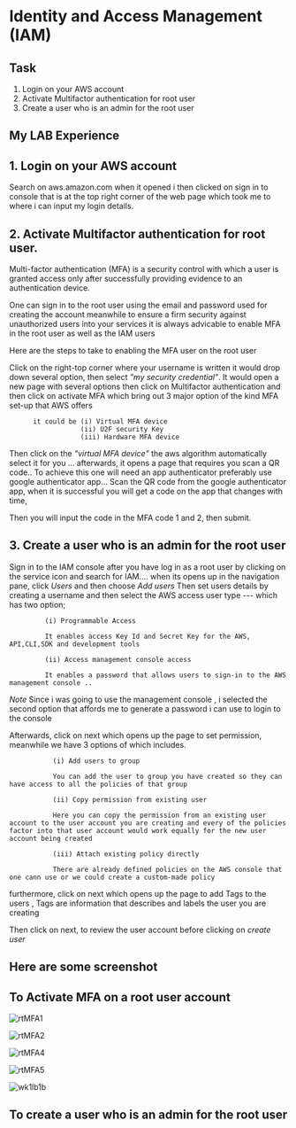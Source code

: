 # Identity and Access Management (IAM)

## Task

1. Login on your AWS account
2. Activate Multifactor authentication for root user
3. Create a user who is an admin for the root user







## My LAB Experience 



## 1. Login on your AWS account


Search on aws.amazon.com when it opened i then clicked on sign in to console that is at the top right corner of the web page which took me to where i can input my login details.



## 2. Activate Multifactor authentication for root user.


Multi-factor authentication (MFA) is a security control with which a user is granted access only after successfully providing evidence to an authentication device.

One can sign in to the root user using the email and password used for creating the account meanwhile to ensure a firm security against unauthorized users into your services it is always advicable to enable MFA in the root user as well as the IAM users

Here are the steps to take to enabling the MFA user on the root user 

Click on the right-top corner where your username is written it would drop down several option, then select *"my security credential"*. It would open a new page with several options then click on Multifactor authentication and then click on activate MFA which bring out 3 major option of the kind MFA set-up that AWS offers

          it could be (i) Virtual MFA device
                      (ii) U2F security Key 
                      (iii) Hardware MFA device
                  
Then click on the *"virtual MFA device"* the aws algorithm automatically select it for you ... afterwards, it opens a page that requires you scan a QR code.. To achieve this one will need an app authenticator preferably use google authenticator app... Scan the QR code from the google authenticator app, when it is successful you will get a code on the app that changes with time,

 Then you will input the code in the MFA code 1 and 2, then submit.
 
 
  
 ## 3. Create a user who is an admin for the root user
  
  
  Sign in to the IAM console after you have log in as a root user by clicking on the service icon and search for IAM.... when its opens up in the navigation pane, click *Users* and then choose *Add users*
  Then set users details by creating a username and then select the AWS access user type --- which has two option;
  
             (i) Programmable Access
             
             It enables access Key Id and Secret Key for the AWS, API,CLI,SDK and development tools
             
             (ii) Access management console access
             
             It enables a password that allows users to sign-in to the AWS management console .. 
             
 *Note* Since i was going to use the management console , i selected the second option that affords me to generate a password i can use to login to the console 
 
 Afterwards, click on next which opens up the page to set permission, meanwhile we have 3 options of which includes.
          
               (i) Add users to group
               
               You can add the user to group you have created so they can have access to all the policies of that group 
               
               (ii) Copy permission from existing user 
               
               Here you can copy the permission from an existing user account to the user account you are creating and every of the policies factor into that user account would work equally for the new user account being created 
               
               (iii) Attach existing policy directly 
               
               There are already defined policies on the AWS console that one cann use or we could create a custom-made policy 
               
 furthermore, click on next which opens up the page to add Tags to the users , Tags are information that describes and labels the user you are creating 
 
 Then click on next, to review the user account before clicking on *create user*
 
 
 
 ## Here are some screenshot
 
 ## To Activate MFA on a root user account 
 
 ![rtMFA1](https://user-images.githubusercontent.com/105374941/191771020-c1509eff-c932-4746-ac51-00a505a42ee6.png)
 
 
![rtMFA2](https://user-images.githubusercontent.com/105374941/191771086-c9da47a2-17db-4b32-a38b-c05e5c7f5b46.png)



![rtMFA4](https://user-images.githubusercontent.com/105374941/191771248-0a591551-6e24-435a-aa2d-759baae56dbd.png)

   
![rtMFA5](https://user-images.githubusercontent.com/105374941/191771272-8f09704b-1103-42f8-8cc7-57eb48ac3772.png)



![wk1lb1b](https://user-images.githubusercontent.com/105374941/191771337-6100a20e-6a8d-488e-ac85-d80f1d2eda7c.png)



## To create a user who is an admin for the root user
        
 

